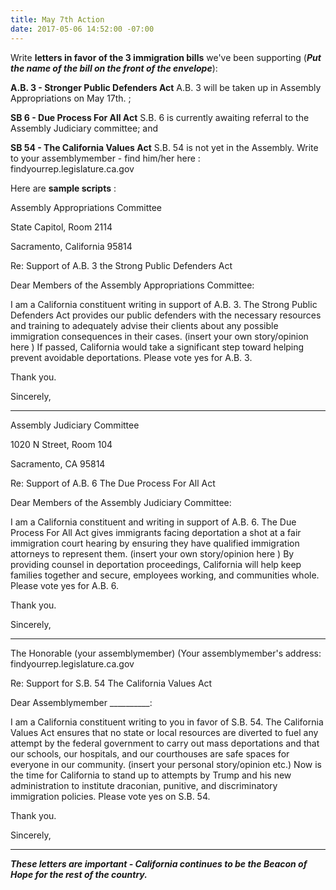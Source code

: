 ```yaml
---
title: May 7th Action
date: 2017-05-06 14:52:00 -07:00
---
```


Write **letters in favor of the 3 immigration bills** we've been supporting (***Put the name of the bill on the front of the envelope***):  

**A.B. 3 - Stronger Public Defenders Act** [](https://www.aclunc.org/our-work/legislation/strengthening-public-defenders-act-ab-3)  A.B. 3 will be taken up in Assembly Appropriations on May 17th. ; 

**SB 6 - Due Process For All Act** [](https://www.aclusocal.org/en/legislation/due-process-all-act) 
 S.B. 6 is currently awaiting referral to the Assembly Judiciary committee; and 

**SB 54 - The California Values Act** [](https://www.aclunc.org/our-work/legislation/california-values-act-sb-54)  S.B. 54 is not yet in the Assembly. Write to your assemblymember - find him/her here : [](http://findyourrep.legislature.ca.gov) findyourrep.legislature.ca.gov

Here are **sample scripts** :

Assembly Appropriations Committee
 
State Capitol, Room 2114
 
Sacramento, California 95814

Re:  Support of A.B. 3 the Strong Public Defenders Act

Dear Members of the Assembly Appropriations Committee:

I am a California constituent writing in support of A.B. 3.  The Strong Public Defenders Act provides our public defenders with the necessary resources and training to adequately advise their clients about any possible immigration consequences in their cases. (insert your own story/opinion here ) If passed, California would take a significant step toward helping prevent avoidable deportations.  Please vote yes for A.B. 3.

Thank you.

Sincerely,

------------------------------------------------------

Assembly Judiciary Committee
 
1020 N Street, Room 104 

Sacramento, CA 95814

Re: Support of A.B. 6 The Due Process For All Act

Dear Members of the Assembly Judiciary Committee:

I am a California constituent and writing in support of A.B. 6.  The Due Process For All Act gives immigrants facing deportation a shot at a fair immigration court hearing by ensuring they have qualified immigration attorneys to represent them. (insert your own story/opinion here ) By providing counsel in deportation proceedings, California will help keep families together and secure, employees working, and communities whole.  Please vote yes for A.B. 6.

Thank you.

Sincerely,

---------------------------------------------
The Honorable (your assemblymember)
(Your assemblymember's address:  [](http://findyourrep.legislature.ca.gov/) findyourrep.legislature.ca.gov

Re: Support for S.B. 54 The California Values Act

Dear Assemblymember __________:

I am a California constituent writing to you in favor of S.B. 54.
The California Values Act ensures that no state or local resources are diverted to fuel any attempt by the federal government to carry out mass deportations and that our schools, our hospitals, and our courthouses are safe spaces for everyone in our community. (insert your personal story/opinion etc.) Now is the time for California to stand up to attempts by Trump and his new administration to institute draconian, punitive, and discriminatory immigration policies. Please vote yes on S.B. 54.

Thank you.

Sincerely,

--------------------------------------

***These letters are important - California continues to be the Beacon of Hope for the rest of the country.***
  

